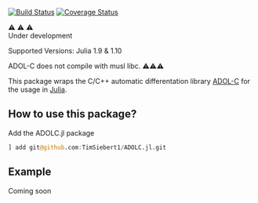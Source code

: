 [![Build Status](https://github.com/TimSiebert1/ADOLC.jl/actions/workflows/ci.yml/badge.svg)](https://github.com/TimSiebert1/ADOLC.jl/actions?query=branch%3Amaster)
[![Coverage Status](https://codecov.io/github/TimSiebert1/ADOLC.jl/coverage.svg?branch=master)](https://app.codecov.io/gh/timsiebert1/ADOLC.jl)


:warning: :warning: :warning:  
Under development
  
Supported Versions: Julia 1.9 & 1.10  

ADOL-C does not compile with musl libc. 
:warning::warning::warning:
  
This package wraps the C/C++ automatic differentation library [ADOL-C](https://github.com/coin-or/ADOL-C) for the usage in [Julia](https://julialang.org/). 
## How to use this package?
Add the ADOLC.jl package 
```julia 
] add git@github.com:TimSiebert1/ADOLC.jl.git
```


## Example
Coming soon
